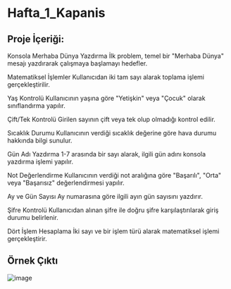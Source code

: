 # Hafta_1_Kapanis

## Proje İçeriği:
Konsola Merhaba Dünya Yazdırma
İlk problem, temel bir "Merhaba Dünya" mesajı yazdırarak çalışmaya başlamayı hedefler.

Matematiksel İşlemler
Kullanıcıdan iki tam sayı alarak toplama işlemi gerçekleştirilir.

Yaş Kontrolü
Kullanıcının yaşına göre "Yetişkin" veya "Çocuk" olarak sınıflandırma yapılır.

Çift/Tek Kontrolü
Girilen sayının çift veya tek olup olmadığı kontrol edilir.

Sıcaklık Durumu
Kullanıcının verdiği sıcaklık değerine göre hava durumu hakkında bilgi sunulur.

Gün Adı Yazdırma
1-7 arasında bir sayı alarak, ilgili gün adını konsola yazdırma işlemi yapılır.

Not Değerlendirme
Kullanıcının verdiği not aralığına göre "Başarılı", "Orta" veya "Başarısız" değerlendirmesi yapılır.

Ay ve Gün Sayısı
Ay numarasına göre ilgili ayın gün sayısını yazdırır.

Şifre Kontrolü
Kullanıcıdan alınan şifre ile doğru şifre karşılaştırılarak giriş durumu belirlenir.

Dört İşlem Hesaplama
İki sayı ve bir işlem türü alarak matematiksel işlemi gerçekleştirir.

## Örnek Çıktı
![image](https://github.com/user-attachments/assets/60d81582-07cb-4070-875f-be2cf9f322f9)
